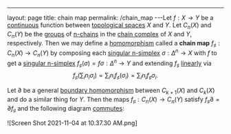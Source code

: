 ---
 layout: page
 title: chain map
 permalink: /chain_map
---Let $f:X\to Y$ be a [continuous](https://defsmath.github.io/DefsMath/continuous) function between [topological spaces](https://defsmath.github.io/DefsMath/topological_space) $X$ and $Y$. Let $C_n(X)$ and $C_n(Y)$ be the [groups](https://defsmath.github.io/DefsMath/group) of [n-chains](https://defsmath.github.io/DefsMath/n-chain) in the [chain complex](https://defsmath.github.io/DefsMath/chain_complex) of $X$ and $Y$, respectively. Then we may define a [homomorphism](https://defsmath.github.io/DefsMath/group_homomorphism) called a **chain map** $f_\sharp:C_n(X)\to C_n(Y)$ by composing each [singular n-simplex](https://defsmath.github.io/DefsMath/singular_n-simplex) $\sigma:\Delta^n\to X$ with $f$ to get a [singular n-simplex](https://defsmath.github.io/DefsMath/singular_n-simplex) $f_\sharp(\sigma) = f\sigma:\Delta^n\to Y$ and extending $f_\sharp$ [linearly](https://defsmath.github.io/DefsMath/linear_transformation) via $$f_\sharp\left(\sum_i n_i\sigma_i\right) = \sum_i n_if_\sharp(\sigma_i) = \sum_i n_if_\sharp\sigma_i.$$

Let $\partial$ be a general [boundary homomorphism](https://defsmath.github.io/DefsMath/boundary_homomorphism) between $C_{k+1}(X)$ and $C_{k}(X)$ and do a similar thing for  $Y$. Then the maps $f_\sharp:C_n(X)\to C_n(Y)$ satisfy $f_\sharp \partial = \partial f_\sharp$ and the following diagram [commutes](https://defsmath.github.io/DefsMath/commitative_diagram): 

![Screen Shot 2021-11-04 at 10.37.30 AM.png]